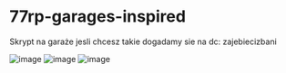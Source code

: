 # 77rp-garages-inspired

Skrypt na garaże jesli chcesz takie dogadamy sie na dc: zajebiecizbani

![image](https://github.com/user-attachments/assets/0acb43c9-882e-40c8-bc80-a9c9fc6350e4)
![image](https://github.com/user-attachments/assets/557981af-52e5-4714-adda-6b73a096ed7f)
![image](https://github.com/user-attachments/assets/64bacd83-f7a3-4664-846e-8a5e9c518e0f)



